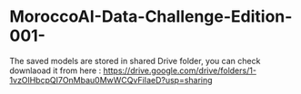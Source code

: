 # MoroccoAI-Data-Challenge-Edition-001-

The saved models are stored in shared Drive folder, you can check downlaoad it from here :
https://drive.google.com/drive/folders/1-1vzOlHbcpQI7OnMbau0MwWCQvFiIaeD?usp=sharing
